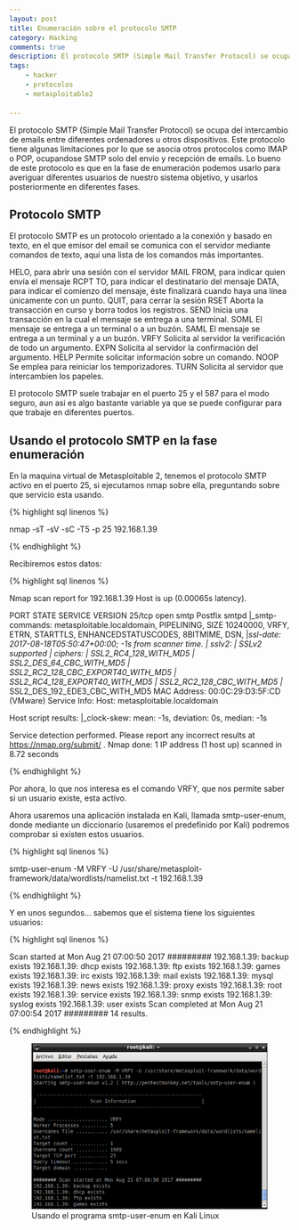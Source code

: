 ```yaml
---
layout: post
title: Enumeración sobre el protocolo SMTP
category: Hacking
comments: true
description: El protocolo SMTP (Simple Mail Transfer Protocol) se ocupa del intercambio de emails entre diferentes ordenadores u otros dispositivos. Este protocolo tiene algunas limitaciones por lo que se asocia otros protocolos como IMAP o POP, ocupandose SMTP solo del envio y recepción de emails. Lo bueno de este protocolo es que en la fase de enumeración podemos usarlo para averiguar diferentes usuarios de nuestro sistema objetivo, y usarlos posteriormente en diferentes fases.
tags:   
    - hacker
    - protocolos
    - metasploitable2

---
```


El protocolo SMTP (Simple Mail Transfer Protocol) se ocupa del intercambio de emails entre diferentes ordenadores u otros dispositivos. Este protocolo tiene algunas limitaciones por lo que se asocia otros protocolos como IMAP o POP, ocupandose SMTP solo del envio y recepción de emails. Lo bueno de este protocolo es que en la fase de enumeración podemos usarlo para averiguar diferentes usuarios de nuestro sistema objetivo, y usarlos posteriormente en diferentes fases.


## Protocolo SMTP

El protocolo SMTP es un protocolo orientado a la conexión y basado en texto, en el que emisor del email se comunica con el servidor mediante comandos de texto, aqui una lista de los comandos más importantes.

HELO, para abrir una sesión con el servidor
MAIL FROM, para indicar quien envía el mensaje
RCPT TO, para indicar el destinatario del mensaje
DATA, para indicar el comienzo del mensaje, éste finalizará cuando haya una línea únicamente con un punto.
QUIT, para cerrar la sesión
RSET Aborta la transacción en curso y borra todos los registros.
SEND Inicia una transacción en la cual el mensaje se entrega a una terminal.
SOML El mensaje se entrega a un terminal o a un buzón.
SAML El mensaje se entrega a un terminal y a un buzón.
VRFY Solicita al servidor la verificación de todo un argumento.
EXPN Solicita al servidor la confirmación del argumento.
HELP Permite solicitar información sobre un comando.
NOOP Se emplea para reiniciar los temporizadores.
TURN Solicita al servidor que intercambien los papeles.

El protocolo SMTP suele trabajar en el puerto 25 y el 587 para el modo seguro, aun asi es algo bastante variable ya que se puede configurar para que trabaje en diferentes puertos.

## Usando el protocolo SMTP en la fase enumeración

En la maquina virtual de Metasploitable 2, tenemos el protocolo SMTP activo en el puerto 25, si ejecutamos nmap sobre ella, preguntando sobre que servicio esta usando.

{% highlight sql linenos %}

nmap -sT -sV -sC -T5 -p 25 192.168.1.39

{% endhighlight %}

Recibiremos estos datos:

{% highlight sql linenos %}

Nmap scan report for 192.168.1.39
Host is up (0.00065s latency).

PORT   STATE SERVICE VERSION
25/tcp open  smtp    Postfix smtpd
|_smtp-commands: metasploitable.localdomain, PIPELINING, SIZE 10240000, VRFY, ETRN, STARTTLS, ENHANCEDSTATUSCODES, 8BITMIME, DSN, 
|_ssl-date: 2017-08-18T05:50:47+00:00; -1s from scanner time.
| sslv2: 
|   SSLv2 supported
|   ciphers: 
|     SSL2_RC4_128_WITH_MD5
|     SSL2_DES_64_CBC_WITH_MD5
|     SSL2_RC2_128_CBC_EXPORT40_WITH_MD5
|     SSL2_RC4_128_EXPORT40_WITH_MD5
|     SSL2_RC2_128_CBC_WITH_MD5
|_    SSL2_DES_192_EDE3_CBC_WITH_MD5
MAC Address: 00:0C:29:D3:5F:CD (VMware)
Service Info: Host:  metasploitable.localdomain

Host script results:
|_clock-skew: mean: -1s, deviation: 0s, median: -1s

Service detection performed. Please report any incorrect results at https://nmap.org/submit/ .
Nmap done: 1 IP address (1 host up) scanned in 8.72 seconds


{% endhighlight %}

Por ahora, lo que nos interesa es el comando VRFY, que nos permite saber si un usuario existe, esta activo.

Ahora usaremos una aplicación instalada en Kali, llamada smtp-user-enum, donde mediante un diccionario (usaremos el predefinido por Kali) podremos comprobar si existen estos usuarios.

{% highlight sql linenos %}

smtp-user-enum -M VRFY -U /usr/share/metasploit-framework/data/wordlists/namelist.txt -t 192.168.1.39

{% endhighlight %}


Y en unos segundos... sabemos que el sistema tiene los siguientes usuarios:

{% highlight sql linenos %}

Scan started at Mon Aug 21 07:00:50 2017 #########
192.168.1.39: backup exists
192.168.1.39: dhcp exists
192.168.1.39: ftp exists
192.168.1.39: games exists
192.168.1.39: irc exists
192.168.1.39: mail exists
192.168.1.39: mysql exists
192.168.1.39: news exists
192.168.1.39: proxy exists
192.168.1.39: root exists
192.168.1.39: service exists
192.168.1.39: snmp exists
192.168.1.39: syslog exists
192.168.1.39: user exists
Scan completed at Mon Aug 21 07:00:54 2017 #########
14 results.

{% endhighlight %}


<figure>
<img alt="Usando el programa smtp-user-enum en Kali Linux" src="/resources/images/smtp-enum.png"/>
<figcaption>
Usando el programa smtp-user-enum en Kali Linux
</figcaption>
</figure>

